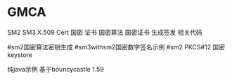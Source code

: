# GMCA

SM2 SM3 X.509 Cert 国密 证书 国密算法 国密证书 生成签发 相关代码 

#sm2国密算法密钥生成
#sm3withsm2国密数字签名示例
#sm2 PKCS#12 国密 keystore

纯java示例 基于bouncycastle 1.59
